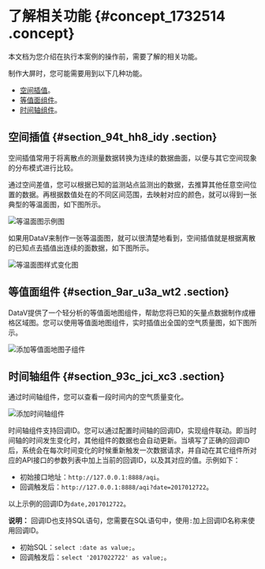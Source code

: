 # 了解相关功能 {#concept_1732514 .concept}

本文档为您介绍在执行本案例的操作前，需要了解的相关功能。

制作大屏时，您可能需要用到以下几种功能。

-   [空间插值](#section_94t_hh8_idy)。
-   [等值面组件](#section_9ar_u3a_wt2)。
-   [时间轴组件](#section_93c_jci_xc3)。

## 空间插值 {#section_94t_hh8_idy .section}

空间插值常用于将离散点的测量数据转换为连续的数据曲面，以便与其它空间现象的分布模式进行比较。

通过空间差值，您可以根据已知的监测站点监测出的数据，去推算其他任意空间位置的数据。再根据数值处在的不同区间范围，去映射对应的颜色，就可以得到一张典型的等温面图，如下图所示。

![等温面图示例图](http://static-aliyun-doc.oss-cn-hangzhou.aliyuncs.com/assets/img/17457/15659500929268_zh-CN.png)

如果用DataV来制作一张等温面图，就可以很清楚地看到，空间插值就是根据离散的已知点去插值出连续的面数据，如下图所示。

![等温面图样式变化图](http://static-aliyun-doc.oss-cn-hangzhou.aliyuncs.com/assets/img/17649/156595009347657_zh-CN.png)

## 等值面组件 {#section_9ar_u3a_wt2 .section}

DataV提供了一个轻分析的等值面地图组件，帮助您将已知的矢量点数据制作成栅格区域图。您可以使用等值面地图组件，实时插值出全国的空气质量图，如下图所示。

![添加等值面地图子组件](http://static-aliyun-doc.oss-cn-hangzhou.aliyuncs.com/assets/img/17649/15659500939377_zh-CN.png)

## 时间轴组件 {#section_93c_jci_xc3 .section}

通过时间轴组件，您可以查看一段时间内的空气质量变化。

![添加时间轴组件](http://static-aliyun-doc.oss-cn-hangzhou.aliyuncs.com/assets/img/17649/15659500939378_zh-CN.png)

时间轴组件支持回调ID。您可以通过配置时间轴的回调ID，实现组件联动。即当时间轴的时间发生变化时，其他组件的数据也会自动更新。当填写了正确的回调ID后，系统会在每次时间变化的时候重新触发一次数据请求，并自动在其它组件所对应的API接口的参数列表中加上当前的回调ID，以及其对应的值。示例如下：

-   初始接口地址：`http://127.0.0.1:8888/aqi`。
-   回调触发后：`http://127.0.0.1:8888/aqi?date=2017012722`。

以上示例的回调ID为`date,2017012722`。

**说明：** 回调ID也支持SQL语句，您需要在SQL语句中，使用`:`加上回调ID名称来使用回调ID。

-   初始SQL：`select :date as value;`。
-   回调触发后：`select '2017022722' as value;`。

